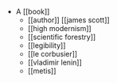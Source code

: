 - A [[book]]
  - [[author]] [[james scott]]
  - [[high modernism]]
  - [[scientific forestry]]
  - [[legibility]]
  - [[le corbusier]]
  - [[vladimir lenin]]
  - [[metis]]